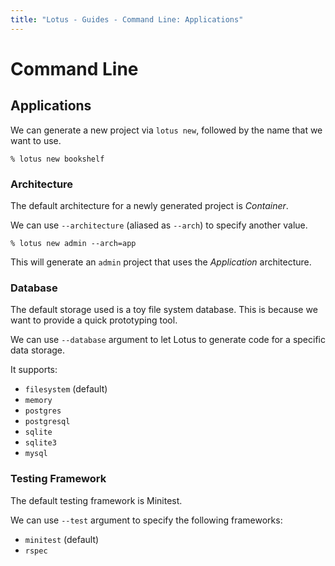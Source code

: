 ```yaml
---
title: "Lotus - Guides - Command Line: Applications"
---
```


# Command Line

## Applications

We can generate a new project via `lotus new`, followed by the name that we want to use.

```shell
% lotus new bookshelf
```

### Architecture

The default architecture for a newly generated project is _Container_.

We can use `--architecture` (aliased as `--arch`) to specify another value.


```shell
% lotus new admin --arch=app
```

This will generate an `admin` project that uses the _Application_ architecture.

### Database

The default storage used is a toy file system database.
This is because we want to provide a quick prototyping tool.

We can use `--database` argument to let Lotus to generate code for a specific data storage.

It supports:

  * `filesystem` (default)
  * `memory`
  * `postgres`
  * `postgresql`
  * `sqlite`
  * `sqlite3`
  * `mysql`

### Testing Framework

The default testing framework is Minitest.

We can use `--test` argument to specify the following frameworks:

  * `minitest` (default)
  * `rspec`
